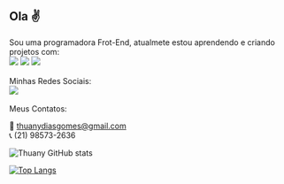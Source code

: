 ## Ola :v:

Sou uma programadora Frot-End, atualmete estou aprendendo e criando projetos com:
<br>
 <img src="https://img.shields.io/badge/HTML-239120?style=for-the-badge&logo=html5&logoColor=white"> <img src="https://img.shields.io/badge/CSS-239120?&style=for-the-badge&logo=css3&logoColor=white"> <img src="https://img.shields.io/badge/JavaScript-F7DF1E?style=for-the-badge&logo=javascript&logoColor=black">
<br>
<br>
 Minhas Redes Sociais:
<br> <a href= "www.linkedin.com/in/thuany-dias-gomes">
  <img src="https://img.shields.io/badge/LinkedIn-0077B5?style=for-the-badge&logo=linkedin&logoColor=white"/> 
 </a> 
<br>
<br>
Meus Contatos:

:e-mail: thuanydiasgomes@gmail.com 
<br>
:telephone_receiver: (21) 98573-2636

![Thuany GitHub stats](https://github-readme-stats.vercel.app/api?username=ThuanyDias&show_icons=true&theme=transparent)


[![Top Langs](https://github-readme-stats.vercel.app/api/top-langs/?username=ThuanyDias)](https://github.com/anuraghazra/github-readme-stats)


